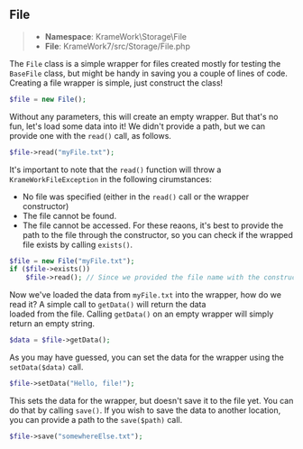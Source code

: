 ## File
>- **Namespace**: KrameWork\Storage\File
>- **File**: KrameWork7/src/Storage/File.php

The `File` class is a simple wrapper for files created mostly for testing the `BaseFile` class, but might be handy in 
saving you a couple of lines of code. Creating a file wrapper is simple, just construct the class!
```php
$file = new File();
```
Without any parameters, this will create an empty wrapper. But that's no fun, let's load some data into it! We didn't provide a 
path, but we can provide one with the `read()` call, as follows.
```php
$file->read("myFile.txt");
```
It's important to note that the `read()` function will throw a `KrameWorkFileException` in the following cirumstances:
- No file was specified (either in the `read()` call or the wrapper constructor)
- The file cannot be found.
- The file cannot be accessed.
For these reaons, it's best to provide the path to the file through the constructor, so you can check if the wrapped file exists 
by calling `exists()`.
```php
$file = new File("myFile.txt");
if ($file->exists())
    $file->read(); // Since we provided the file name with the constructor, we don't need it here.
```
Now we've loaded the data from `myFile.txt` into the wrapper, how do we read it? A simple call to `getData()` will return the data  
loaded from the file. Calling `getData()` on an empty wrapper will simply return an empty string.
```php
$data = $file->getData();
```
As you may have guessed, you can set the data for the wrapper using the `setData($data)` call.
```php
$file->setData("Hello, file!");
```
This sets the data for the wrapper, but doesn't save it to the file yet. You can do that by calling `save()`. If you wish to save the 
data to another location, you can provide a path to the `save($path)` call.
```php
$file->save("somewhereElse.txt");
```
